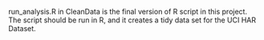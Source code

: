 run_analysis.R in CleanData is the final version of R script in this project.
The script should be run in R, and it creates a tidy data set for the UCI HAR Dataset.
